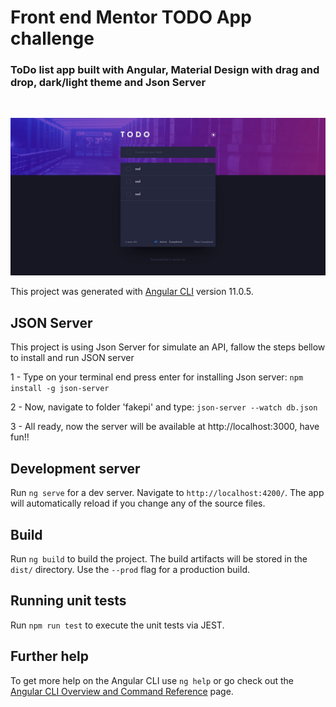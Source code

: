 # Front end Mentor TODO App challenge

### ToDo list app built with Angular, Material Design with drag and drop, dark/light theme and Json Server

<br/>

![](./todo.jpg)

This project was generated with [Angular CLI](https://github.com/angular/angular-cli) version 11.0.5.

## JSON Server

This project is using Json Server for simulate an API, fallow the steps bellow to install and run JSON server

1 - Type on your terminal end press enter for installing Json server: `npm install -g json-server` 

2 - Now, navigate to folder 'fakepi' and type: `json-server --watch db.json` 

3 - All ready, now the server will be available at http://localhost:3000, have fun!! 


## Development server

Run `ng serve` for a dev server. Navigate to `http://localhost:4200/`. The app will automatically reload if you change any of the source files.

## Build

Run `ng build` to build the project. The build artifacts will be stored in the `dist/` directory. Use the `--prod` flag for a production build.

## Running unit tests

Run `npm run test` to execute the unit tests via JEST.

## Further help

To get more help on the Angular CLI use `ng help` or go check out the [Angular CLI Overview and Command Reference](https://angular.io/cli) page.

